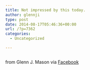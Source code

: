 ```yaml
---
title: Not impressed by this today.
author: glennji
type: post
date: 2014-08-17T05:46:36+00:00
url: /?p=7362
categories:
  - Uncategorized

---
```

<div>
  <img src='' style='max-width:600px;' /></p> 
  
  <div>
    from Glenn J. Mason via <a href="http://on.fb.me/VuRoDc">Facebook</a>
  </div>
</div>
